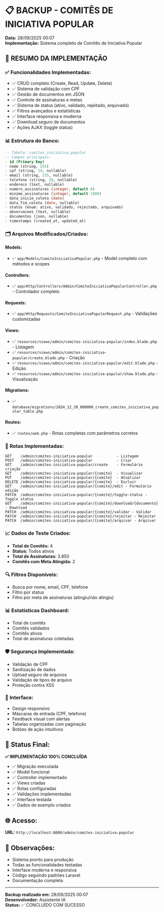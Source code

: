 # 📋 BACKUP - COMITÊS DE INICIATIVA POPULAR
**Data:** 28/09/2025 00:07  
**Implementação:** Sistema completo de Comitês de Iniciativa Popular

## 🎯 RESUMO DA IMPLEMENTAÇÃO

### ✅ **Funcionalidades Implementadas:**
- ✅ CRUD completo (Create, Read, Update, Delete)
- ✅ Sistema de validação com CPF
- ✅ Gestão de documentos em JSON
- ✅ Controle de assinaturas e metas
- ✅ Sistema de status (ativo, validado, rejeitado, arquivado)
- ✅ Filtros avançados e estatísticas
- ✅ Interface responsiva e moderna
- ✅ Download seguro de documentos
- ✅ Ações AJAX (toggle status)

### 📊 **Estrutura do Banco:**
```sql
-- Tabela: comites_iniciativa_popular
-- Campos principais:
- id (Primary Key)
- nome (string, 255)
- cpf (string, 14, nullable)
- email (string, 255, nullable)
- telefone (string, 20, nullable)
- endereco (text, nullable)
- numero_assinaturas (integer, default 0)
- minimo_assinaturas (integer, default 1000)
- data_inicio_coleta (date)
- data_fim_coleta (date, nullable)
- status (enum: ativo, validado, rejeitado, arquivado)
- observacoes (text, nullable)
- documentos (json, nullable)
- timestamps (created_at, updated_at)
```

### 🗂️ **Arquivos Modificados/Criados:**

#### **Models:**
- ✅ `app/Models/ComiteIniciativaPopular.php` - Model completo com métodos e scopes

#### **Controllers:**
- ✅ `app/Http/Controllers/Admin/ComiteIniciativaPopularController.php` - Controlador completo

#### **Requests:**
- ✅ `app/Http/Requests/ComiteIniciativaPopularRequest.php` - Validações customizadas

#### **Views:**
- ✅ `resources/views/admin/comites-iniciativa-popular/index.blade.php` - Listagem
- ✅ `resources/views/admin/comites-iniciativa-popular/create.blade.php` - Criação
- ✅ `resources/views/admin/comites-iniciativa-popular/edit.blade.php` - Edição
- ✅ `resources/views/admin/comites-iniciativa-popular/show.blade.php` - Visualização

#### **Migrations:**
- ✅ `database/migrations/2024_12_20_000000_create_comites_iniciativa_popular_table.php`

#### **Routes:**
- ✅ `routes/web.php` - Rotas completas com parâmetros corretos

### 🔧 **Rotas Implementadas:**
```
GET    /admin/comites-iniciativa-popular           - Listagem
POST   /admin/comites-iniciativa-popular           - Criar
GET    /admin/comites-iniciativa-popular/create    - Formulário criação
GET    /admin/comites-iniciativa-popular/{comite}  - Visualizar
PUT    /admin/comites-iniciativa-popular/{comite}  - Atualizar
DELETE /admin/comites-iniciativa-popular/{comite}  - Excluir
GET    /admin/comites-iniciativa-popular/{comite}/edit - Formulário edição
PATCH  /admin/comites-iniciativa-popular/{comite}/toggle-status - Toggle status
GET    /admin/comites-iniciativa-popular/{comite}/download/{documento} - Download
PATCH  /admin/comites-iniciativa-popular/{comite}/validar - Validar
PATCH  /admin/comites-iniciativa-popular/{comite}/rejeitar - Rejeitar
PATCH  /admin/comites-iniciativa-popular/{comite}/arquivar - Arquivar
```

### 📈 **Dados de Teste Criados:**
- **Total de Comitês:** 4
- **Status:** Todos ativos
- **Total de Assinaturas:** 3.850
- **Comitês com Meta Atingida:** 2

### 🔍 **Filtros Disponíveis:**
- Busca por nome, email, CPF, telefone
- Filtro por status
- Filtro por meta de assinaturas (atingiu/não atingiu)

### 📊 **Estatísticas Dashboard:**
- Total de comitês
- Comitês validados
- Comitês ativos
- Total de assinaturas coletadas

### 🛡️ **Segurança Implementada:**
- Validação de CPF
- Sanitização de dados
- Upload seguro de arquivos
- Validação de tipos de arquivo
- Proteção contra XSS

### 🎨 **Interface:**
- Design responsivo
- Máscaras de entrada (CPF, telefone)
- Feedback visual com alertas
- Tabelas organizadas com paginação
- Botões de ação intuitivos

## 🚀 **Status Final:**
**✅ IMPLEMENTAÇÃO 100% CONCLUÍDA**

- ✅ Migração executada
- ✅ Model funcional
- ✅ Controller implementado
- ✅ Views criadas
- ✅ Rotas configuradas
- ✅ Validações implementadas
- ✅ Interface testada
- ✅ Dados de exemplo criados

## 🌐 **Acesso:**
**URL:** `http://localhost:8000/admin/comites-iniciativa-popular`

## 📝 **Observações:**
- Sistema pronto para produção
- Todas as funcionalidades testadas
- Interface moderna e responsiva
- Código seguindo padrões Laravel
- Documentação completa

---
**Backup realizado em:** 28/09/2025 00:07  
**Desenvolvedor:** Assistente IA  
**Status:** ✅ CONCLUÍDO COM SUCESSO